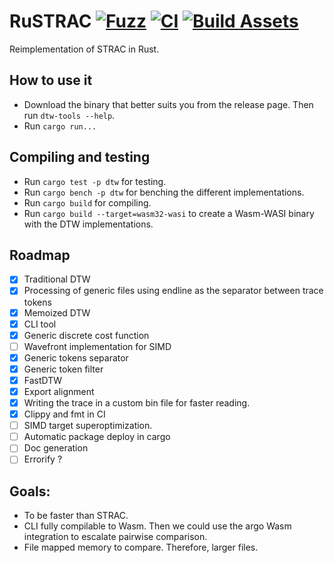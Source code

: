# RuSTRAC [![Fuzz](https://github.com/Jacarte/RuSTRAC/actions/workflows/fuzz_lite.yml/badge.svg)](https://github.com/Jacarte/RuSTRAC/actions/workflows/fuzz_lite.yml) [![CI](https://github.com/Jacarte/RuSTRAC/actions/workflows/ci.yml/badge.svg)](https://github.com/Jacarte/RuSTRAC/actions/workflows/ci.yml) [![Build Assets](https://github.com/Jacarte/RuSTRAC/actions/workflows/ci_build.yml/badge.svg)](https://github.com/Jacarte/RuSTRAC/actions/workflows/ci_build.yml)

Reimplementation of STRAC in Rust.

## How to use it

- Download the binary that better suits you from the release page. Then run `dtw-tools --help`.
- Run `cargo run...`

## Compiling and testing

- Run `cargo test -p dtw` for testing.
- Run `cargo bench -p dtw` for benching the different implementations.
- Run `cargo build` for compiling.
- Run `cargo build --target=wasm32-wasi` to create a Wasm-WASI binary with the DTW implementations.

## Roadmap

- [x] Traditional DTW
- [x] Processing of generic files using endline as the separator between trace tokens
- [x] Memoized DTW
- [x] CLI tool
- [x] Generic discrete cost function
- [ ] Wavefront implementation for SIMD
- [x] Generic tokens separator
- [x] Generic token filter
- [x] FastDTW
- [x] Export alignment
- [x] Writing the trace in a custom bin file for faster reading.
- [x] Clippy and fmt in CI
- [ ] SIMD target superoptimization.
- [ ] Automatic package deploy in cargo
- [ ] Doc generation
- [ ] Errorify ?

## Goals:

- To be faster than STRAC.
- CLI fully compilable to Wasm. Then we could use the argo Wasm integration to escalate pairwise comparison.
- File mapped memory to compare. Therefore, larger files.
